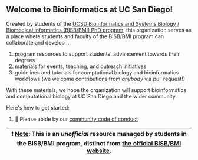 ## Welcome to Bioinformatics at UC San Diego!

Created by students of the [UCSD Bioinformatics and Systems Biology / Biomedical Informatics (BISB/BMI) PhD program](https://bioinformatics.ucsd.edu/), this organization serves as a place where students and faculty of the BISB/BMI program can collaborate and develop ...

1. program resources to support students' advancement towards their degrees
2. materials for events, teaching, and outreach initiatives
3. guidelines and tutorials for comptutional biology and bioinformatics workflows (we welcome contributions from *anybody* via pull request!)

With these materials, we hope the organization will support bioinformatics and computational biology at UC San Diego and the wider community.

Here's how to get started:

1. 🌈 Please abide by our [community code of conduct](../CODE_OF_CONDUCT.md)
<!-- TODO: add contribution guidelines here this org -->


| :exclamation:  <ins>Note</ins>: This is an _unofficial_ resource managed by students in the BISB/BMI program, distinct from [the official BISB/BMI website](https://bioinformatics.ucsd.edu/). |
|-----------------------------------------|

<!--

**Here are some ideas to get you started:**

🙋‍♀️ A short introduction - what is your organization all about?
🌈 Contribution guidelines - how can the community get involved?
👩‍💻 Useful resources - where can the community find your docs? Is there anything else the community should know?
🍿 Fun facts - what does your team eat for breakfast?
🧙 Remember, you can do mighty things with the power of [Markdown](https://docs.github.com/github/writing-on-github/getting-started-with-writing-and-formatting-on-github/basic-writing-and-formatting-syntax)
-->
